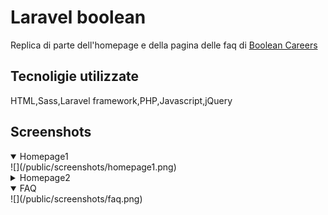 # Laravel boolean
Replica di parte dell'homepage e della pagina delle faq di [Boolean Careers](https://www.boolean.careers)
## Tecnoligie utilizzate
HTML,Sass,Laravel framework,PHP,Javascript,jQuery
## Screenshots
<details open>
<summary>Homepage1</summary>
![](/public/screenshots/homepage1.png)
<br>
</details>
<details>
<summary>Homepage2</summary>
![](/public/screenshots/homepage2.png)
<br>
</details>
<details open>
<summary>FAQ</summary>
![](/public/screenshots/faq.png)
<br>
</details>

